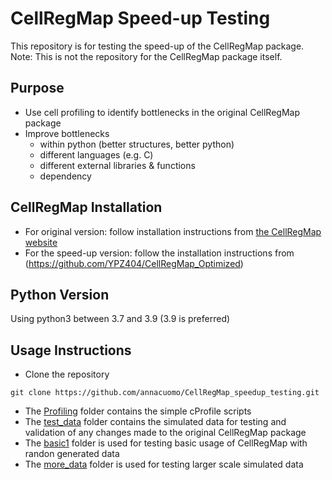 # CellRegMap Speed-up Testing

This repository is for testing the speed-up of the CellRegMap package. Note: This is not the repository for the CellRegMap package itself.

## Purpose
* Use cell profiling to identify bottlenecks in the original CellRegMap package
* Improve bottlenecks
  * within python (better structures, better python)
  * different languages (e.g. C) 
  * different external libraries & functions
  * dependency 

## CellRegMap Installation
* For original version: follow installation instructions from [the CellRegMap website](https://limix.github.io/CellRegMap/installation.html)
* For the speed-up version: follow the installation instructions from (https://github.com/YPZ404/CellRegMap_Optimized)


## Python Version
Using python3 between 3.7 and 3.9 (3.9 is preferred)

## Usage Instructions
* Clone the repository
```
git clone https://github.com/annacuomo/CellRegMap_speedup_testing.git
```
* The [Profiling](./profiling) folder contains the simple cProfile scripts
* The [test_data](./test_data) folder contains the simulated data for testing and validation of any changes made to the original CellRegMap package
* The [basic1](./basic1) folder is used for testing basic usage of CellRegMap with randon generated data
* The [more_data](./more_data) folder is used for testing larger scale simulated data
